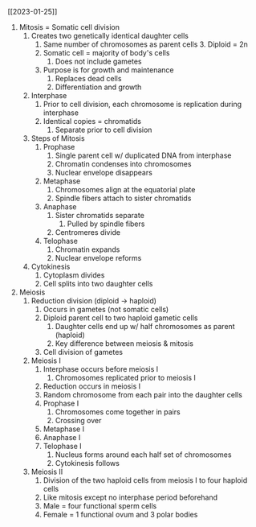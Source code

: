  [[2023-01-25]]

1. Mitosis = Somatic cell division
	1. Creates two genetically identical daughter cells
		1. Same number of chromosomes as parent cells
			3. Diploid = 2n
		2. Somatic cell = majority of body's cells
			1. Does not include gametes
		3. Purpose is for growth and maintenance
			1. Replaces dead cells 
			2. Differentiation and growth
	3. Interphase
		1. Prior to cell division, each chromosome is replication during interphase
		2. Identical copies = chromatids
			1. Separate prior to cell division
	4. Steps of Mitosis
		1. Prophase
			1. Single parent cell w/ duplicated DNA from interphase
			2. Chromatin condenses into chromosomes
			3. Nuclear envelope disappears
		2. Metaphase
			1. Chromosomes align at the equatorial plate
			2. Spindle fibers attach to sister chromatids
		3. Anaphase
			1. Sister chromatids separate
				1. Pulled by spindle fibers
			2. Centromeres divide
		4. Telophase
			1. Chromatin expands
			2. Nuclear envelope reforms
	5. Cytokinesis
		1. Cytoplasm divides
		2. Cell splits into two daughter cells
3. Meiosis
	1. Reduction division (diploid -> haploid)
		1. Occurs in gametes (not somatic cells)
		2. Diploid parent cell to two haploid gametic cells
			1. Daughter cells end up w/ half chromosomes as parent (haploid)
			2. Key difference between meiosis & mitosis
		3. Cell division of gametes
	2. Meiosis I
		1. Interphase occurs before meiosis I
			1. Chromosomes replicated prior to meiosis I
		2. Reduction occurs in meiosis I
		3. Random chromosome from each pair into the daughter cells
		4. Prophase I
			1. Chromosomes come together in pairs 
			2. Crossing over
		5. Metaphase I
		6. Anaphase I
		7. Telophase I
			1. Nucleus forms around each half set of chromosomes
			2. Cytokinesis follows
	3. Meiosis II
		1. Division of the two haploid cells from meiosis I to four haploid cells
		2. Like mitosis except no interphase period beforehand
		3. Male = four functional sperm cells
		4. Female = 1 functional ovum and 3 polar bodies